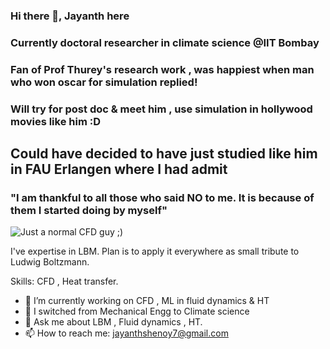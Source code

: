 ### Hi there 👋, Jayanth here
### Currently doctoral researcher in climate science @IIT Bombay
### Fan of Prof Thurey's research work , was happiest when man who won oscar for simulation replied!
### Will try for post doc & meet him , use simulation in hollywood movies like him :D
## Could have decided to have just studied like him in FAU Erlangen where I had admit
 

### "I am thankful to all those who said NO to me. It is because of them I started doing by myself"

![Just a normal CFD guy ;)](https://cdn.paperpile.com/blog/img/ludwig-boltzmann-1400x700.png)

I've expertise in LBM. 
Plan is to apply it everywhere as small tribute to Ludwig Boltzmann.

Skills: CFD , Heat transfer.

- 🔭 I’m currently working on CFD , ML in fluid dynamics & HT 
- 👯 I switched from Mechanical Engg to Climate science
- 💬 Ask me about LBM , Fluid dynamics , HT.
- 📫 How to reach me: jayanthshenoy7@gmail.com 









